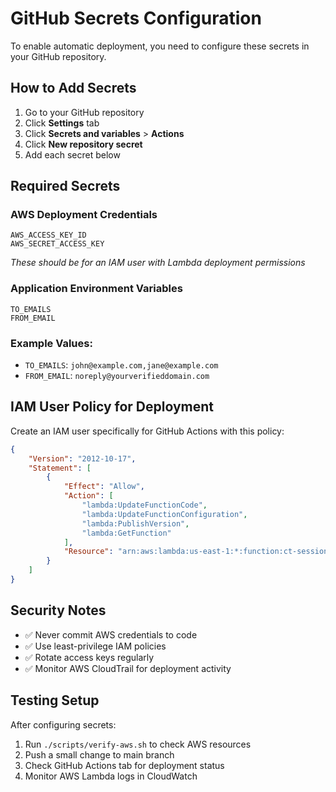 # GitHub Secrets Configuration

To enable automatic deployment, you need to configure these secrets in your GitHub repository.

## How to Add Secrets

1. Go to your GitHub repository
2. Click **Settings** tab
3. Click **Secrets and variables** > **Actions** 
4. Click **New repository secret**
5. Add each secret below

## Required Secrets

### AWS Deployment Credentials
```
AWS_ACCESS_KEY_ID
AWS_SECRET_ACCESS_KEY
```
*These should be for an IAM user with Lambda deployment permissions*

### Application Environment Variables  
```
TO_EMAILS
FROM_EMAIL
```

### Example Values:
- `TO_EMAILS`: `john@example.com,jane@example.com`
- `FROM_EMAIL`: `noreply@yourverifieddomain.com`

## IAM User Policy for Deployment

Create an IAM user specifically for GitHub Actions with this policy:

```json
{
    "Version": "2012-10-17",
    "Statement": [
        {
            "Effect": "Allow",
            "Action": [
                "lambda:UpdateFunctionCode",
                "lambda:UpdateFunctionConfiguration", 
                "lambda:PublishVersion",
                "lambda:GetFunction"
            ],
            "Resource": "arn:aws:lambda:us-east-1:*:function:ct-session-tracker"
        }
    ]
}
```

## Security Notes

- ✅ Never commit AWS credentials to code
- ✅ Use least-privilege IAM policies  
- ✅ Rotate access keys regularly
- ✅ Monitor AWS CloudTrail for deployment activity

## Testing Setup

After configuring secrets:

1. Run `./scripts/verify-aws.sh` to check AWS resources
2. Push a small change to main branch
3. Check GitHub Actions tab for deployment status
4. Monitor AWS Lambda logs in CloudWatch